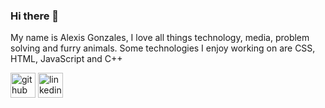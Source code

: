 ### Hi there 👋

My name is Alexis Gonzales, I love all things technology, media, problem solving and furry animals.
Some technologies I enjoy working on are CSS, HTML, JavaScript and C++

[<img src='https://cdn.jsdelivr.net/npm/simple-icons@3.0.1/icons/github.svg' alt='github' height='40'>](https://github.com/https://github.com/AlexisGonzales)  [<img src='https://cdn.jsdelivr.net/npm/simple-icons@3.0.1/icons/linkedin.svg' alt='linkedin' height='40'>](https://www.linkedin.com/in/linkedin.com/in/alexisgonzales77/)  



